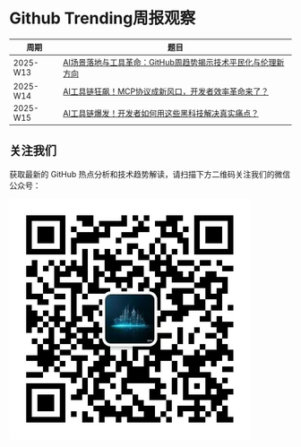 # Github Trending周报观察

| 周期       | 题目                                                                      |
| ---------- | ------------------------------------------------------------------------- |
| 2025-W13 | [AI场景落地与工具革命：GitHub周趋势揭示技术平民化与伦理新方向](2025-W13/wx.md) |
| 2025-W14 | [AI工具链狂飙！MCP协议成新风口，开发者效率革命来了？](2025-W14/wx.md) |
| 2025-W15 | [AI工具链爆发！开发者如何用这些黑科技解决真实痛点？](2025-W15/wx.md) |

## 关注我们

获取最新的 GitHub 热点分析和技术趋势解读，请扫描下方二维码关注我们的微信公众号：

![微信公众号二维码](../asserts/wx.jpg)